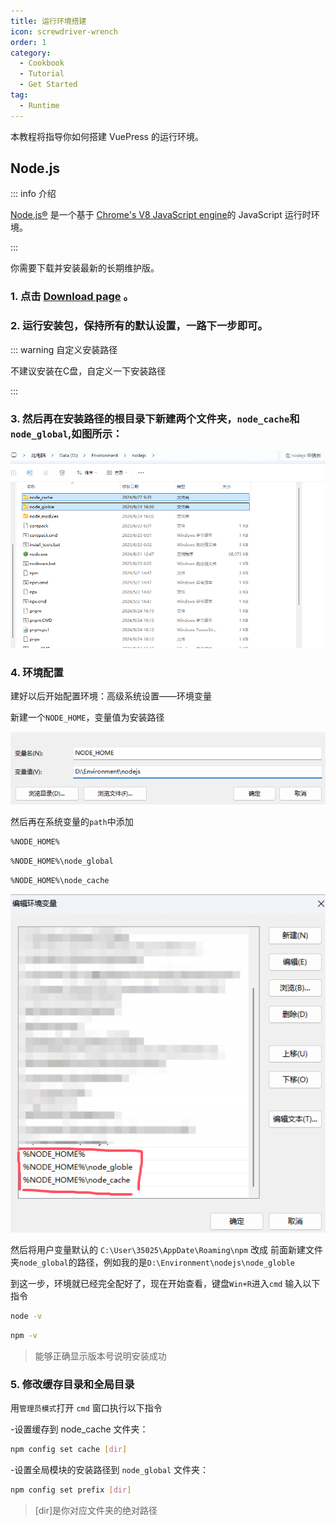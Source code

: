 ```yaml
---
title: 运行环境搭建
icon: screwdriver-wrench
order: 1
category:
  - Cookbook
  - Tutorial
  - Get Started
tag:
  - Runtime
---
```


本教程将指导你如何搭建 VuePress 的运行环境。

<!-- more -->

## Node.js

::: info 介绍

[Node.js®](https://nodejs.org/en/) 是一个基于 [Chrome's V8 JavaScript engine](https://v8.dev/)的 JavaScript 运行时环境。

:::

你需要下载并安装最新的长期维护版。

### 1. 点击 [Download page](https://nodejs.org/en/) 。

### 2. 运行安装包，保持所有的默认设置，一路下一步即可。

::: warning 自定义安装路径

不建议安装在C盘，自定义一下安装路径

:::
### 3. 然后再在安装路径的根目录下新建两个文件夹，`node_cache`和`node_global`,如图所示：

![](./image/9e8f03c3cf708ec9d207870992c14943.png)

### 4. 环境配置

建好以后开始配置环境：高级系统设置——环境变量 

新建一个`NODE_HOME`，变量值为安装路径

![](./image/c11ad51c87f5a011643495335fad872b.png)

然后再在系统变量的`path`中添加

```bash
%NODE_HOME%
```

```bash
%NODE_HOME%\node_global
```

```bash
%NODE_HOME%\node_cache
```
![](./image/40775d2b28c32424afe0f77e5f87e0d7.png)

然后将用户变量默认的 `C:\User\35025\AppDate\Roaming\npm` 改成 前面新建文件夹`node_global`的路径，例如我的是`D:\Environment\nodejs\node_globle`

到这一步，环境就已经完全配好了，现在开始查看，键盘`Win+R`进入`cmd`
输入以下指令
```bash
node -v
```

```bash
npm -v
```
>能够正确显示版本号说明安装成功

### 5. 修改缓存目录和全局目录

用`管理员模式`打开 `cmd` 窗口执行以下指令

-设置缓存到 node_cache 文件夹：
```bash
npm config set cache [dir]
```

-设置全局模块的安装路径到 `node_global` 文件夹：

```bash
npm config set prefix [dir]
```
>[dir]是你对应文件夹的绝对路径
